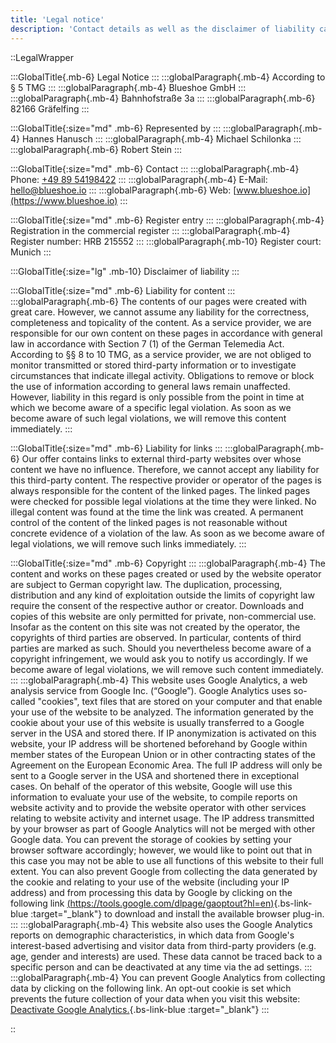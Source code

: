 ```yaml
---
title: 'Legal notice'
description: 'Contact details as well as the disclaimer of liability can be found in our legal notice.'
---
```


::LegalWrapper

:::GlobalTitle{.mb-6}
Legal Notice
:::
:::globalParagraph{.mb-4}
According to § 5 TMG
:::
:::globalParagraph{.mb-4}
Blueshoe GmbH
:::
:::globalParagraph{.mb-4}
Bahnhofstraße 3a
:::
:::globalParagraph{.mb-6}
82166 Gräfelfing
:::

:::GlobalTitle{:size="md" .mb-6}
Represented by
:::
:::globalParagraph{.mb-4}
Hannes Hanusch
:::
:::globalParagraph{.mb-4}
Michael Schilonka
:::
:::globalParagraph{.mb-6}
Robert Stein
:::

:::GlobalTitle{:size="md" .mb-6}
Contact
:::
:::globalParagraph{.mb-4}
Phone: <a href="tel:+498954198422">+49 89 54198422</a>
:::
:::globalParagraph{.mb-4}
E-Mail: <a href="mailto:hello@blueshoe.io">hello@blueshoe.io</a>
:::
:::globalParagraph{.mb-6}
Web: [www.blueshoe.io](https://www.blueshoe.io)
:::

:::GlobalTitle{:size="md" .mb-6}
Register entry
:::
:::globalParagraph{.mb-4}
Registration in the commercial register
:::
:::globalParagraph{.mb-4}
Register number: HRB 215552
:::
:::globalParagraph{.mb-10}
Register court: Munich
:::

:::GlobalTitle{:size="lg" .mb-10}
Disclaimer of liability
:::

:::GlobalTitle{:size="md" .mb-6}
Liability for content
:::
:::globalParagraph{.mb-6}
The contents of our pages were created with great care. However, we cannot assume any liability for the correctness, completeness and topicality of the content. As a service provider, we are responsible for our own content on these pages in accordance with general law in accordance with Section 7 (1) of the German Telemedia Act. According to §§ 8 to 10 TMG, as a service provider, we are not obliged to monitor transmitted or stored third-party information or to investigate circumstances that indicate illegal activity. Obligations to remove or block the use of information according to general laws remain unaffected. However, liability in this regard is only possible from the point in time at which we become aware of a specific legal violation. As soon as we become aware of such legal violations, we will remove this content immediately.
:::

:::GlobalTitle{:size="md" .mb-6}
Liability for links
:::
:::globalParagraph{.mb-6}
Our offer contains links to external third-party websites over whose content we have no influence. Therefore, we cannot accept any liability for this third-party content. The respective provider or operator of the pages is always responsible for the content of the linked pages. The linked pages were checked for possible legal violations at the time they were linked. No illegal content was found at the time the link was created. A permanent control of the content of the linked pages is not reasonable without concrete evidence of a violation of the law. As soon as we become aware of legal violations, we will remove such links immediately.
:::

:::GlobalTitle{:size="md" .mb-6}
Copyright
:::
:::globalParagraph{.mb-4}
The content and works on these pages created or used by the website operator are subject to German copyright law. The duplication, processing, distribution and any kind of exploitation outside the limits of copyright law require the consent of the respective author or creator. Downloads and copies of this website are only permitted for private, non-commercial use. Insofar as the content on this site was not created by the operator, the copyrights of third parties are observed. In particular, contents of third parties are marked as such. Should you nevertheless become aware of a copyright infringement, we would ask you to notify us accordingly. If we become aware of legal violations, we will remove such content immediately.
:::
:::globalParagraph{.mb-4}
This website uses Google Analytics, a web analysis service from Google Inc. (“Google”). Google Analytics uses so-called "cookies", text files that are stored on your computer and that enable your use of the website to be analyzed. The information generated by the cookie about your use of this website is usually transferred to a Google server in the USA and stored there. If IP anonymization is activated on this website, your IP address will be shortened beforehand by Google within member states of the European Union or in other contracting states of the Agreement on the European Economic Area. The full IP address will only be sent to a Google server in the USA and shortened there in exceptional cases. On behalf of the operator of this website, Google will use this information to evaluate your use of the website, to compile reports on website activity and to provide the website operator with other services relating to website activity and internet usage. The IP address transmitted by your browser as part of Google Analytics will not be merged with other Google data. You can prevent the storage of cookies by setting your browser software accordingly; however, we would like to point out that in this case you may not be able to use all functions of this website to their full extent. You can also prevent Google from collecting the data generated by the cookie and relating to your use of the website (including your IP address) and from processing this data by Google by clicking on the following link [(https://tools.google.com/dlpage/gaoptout?hl=en)](https://tools.google.com/dlpage/gaoptout?hl=en){.bs-link-blue :target="_blank"} to download and install the available browser plug-in.
:::
:::globalParagraph{.mb-4}
This website also uses the Google Analytics reports on demographic characteristics, in which data from Google's interest-based advertising and visitor data from third-party providers (e.g. age, gender and interests) are used. These data cannot be traced back to a specific person and can be deactivated at any time via the ad settings.
:::
:::globalParagraph{.mb-4}
You can prevent Google Analytics from collecting data by clicking on the following link. An opt-out cookie is set which prevents the future collection of your data when you visit this website: [Deactivate Google Analytics.](https://unikube.io/%E2%80%9Djavascript:gaOptout()%E2%80%9D){.bs-link-blue :target="_blank"}
:::


::